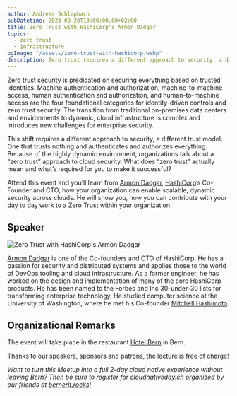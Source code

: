 ```yaml
---
author: Andreas Schlapbach
pubDatetime: 2023-09-20T18:00:00.00+02:00
title: Zero Trust with HashiCorp's Armon Dadgar
topics:
  - zero trust
  - infrastructure
ogImage: "/assets/zero-trust-with-hashicorp.webp"
description: Zero trust requires a different approach to security, a different trust model. Armon Dadgar,  HashiCorp’s Co-Founder and CTO, shows us how your organization can enable scalable, dynamic security across clouds.
---
```


Zero trust security is predicated on securing everything based on trusted identities. Machine authentication and authorization, machine-to-machine access, human authentication and authorization, and human-to-machine access are the four foundational categories for identity-driven controls and zero trust security. The transition from traditional on-premises data centers and environments to dynamic, cloud infrastructure is complex and introduces new challenges for enterprise security.

This shift requires a different approach to security, a different trust model. One that trusts nothing and authenticates and authorizes everything. Because of the highly dynamic environment, organizations talk about a “zero trust” approach to cloud security. What does “zero trust” actually mean and what’s required for you to make it successful?

Attend this event and you’ll learn from [Armon Dadgar](https://www.linkedin.com/in/armon-dadgar/), [HashiCorp](https://www.hashicorp.com/)’s Co-Founder and CTO, how your organization can enable scalable, dynamic security across clouds. He will show you, how you can contribute with your day to day work to a Zero Trust within your organization.

## Speaker

![Zero Trust with HashiCorp's Armon Dadgar](@assets/images/armon-dadgar.webp)

[Armon Dadgar](https://www.linkedin.com/in/armon-dadgar/) is one of the Co-founders and CTO of HashiCorp. He has a passion for security and distributed systems and applies those to the world of DevOps tooling and cloud infrastructure. As a former engineer, he has worked on the design and implementation of many of the core HashiCorp products. He has been named to the Forbes and Inc 30-under-30 lists for transforming enterprise technology. He studied computer science at the University of Washington, where he met his Co-founder [Mitchell Hashimoto](https://www.linkedin.com/in/mitchellh/).

## Organizational Remarks

The event will take place in the restaurant [Hotel Bern](https://www.hotelbern.ch/) in Bern.

Thanks to our speakers, sponsors and patrons, the lecture is free of charge!

_Want to turn this Meetup into a full 2-day cloud native experience without leaving Bern? Then be sure to register for [cloudnativeday.ch](https://cloudnativeday.ch/) organized by our friends at [bernerit.rocks!](https://bernerit.rocks/)_

